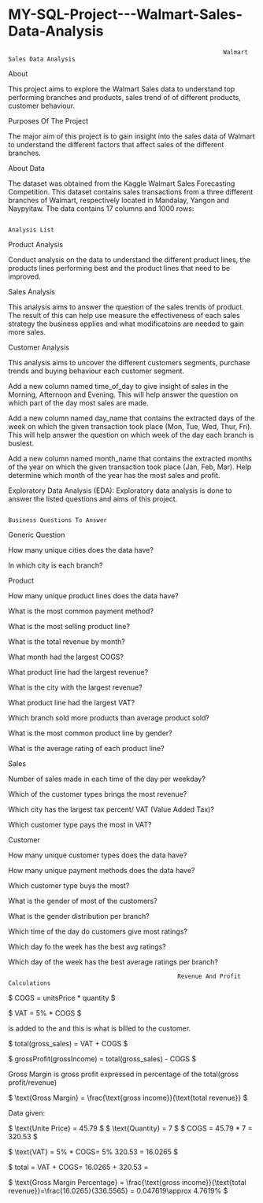 # MY-SQL-Project---Walmart-Sales-Data-Analysis


                                                                 Walmart Sales Data Analysis
About

This project aims to explore the Walmart Sales data to understand top performing branches and products, sales trend of of different products, customer behaviour. 

Purposes Of The Project

The major aim of this project is to gain insight into the sales data of Walmart to understand the different factors that affect sales of the different branches.

About Data

The dataset was obtained from the Kaggle Walmart Sales Forecasting Competition. This dataset contains sales transactions from a three different branches of Walmart, respectively located in Mandalay, Yangon and Naypyitaw. The data contains 17 columns and 1000 rows:

                                                                    Analysis List
Product Analysis

Conduct analysis on the data to understand the different product lines, the products lines performing best and the product lines that need to be improved.

Sales Analysis

This analysis aims to answer the question of the sales trends of product. The result of this can help use measure the effectiveness of each sales strategy the business applies and what modificatoins are needed to gain more sales.

Customer Analysis

This analysis aims to uncover the different customers segments, purchase trends and buying behaviour each customer segment.

Add a new column named time_of_day to give insight of sales in the Morning, Afternoon and Evening. This will help answer the question on which part of the day most sales are made.

Add a new column named day_name that contains the extracted days of the week on which the given transaction took place (Mon, Tue, Wed, Thur, Fri). This will help answer the question on which week of the day each branch is busiest.

Add a new column named month_name that contains the extracted months of the year on which the given transaction took place (Jan, Feb, Mar). Help determine which month of the year has the most sales and profit.

Exploratory Data Analysis (EDA): Exploratory data analysis is done to answer the listed questions and aims of this project.


                  
																															Business Questions To Answer
Generic Question

How many unique cities does the data have?

In which city is each branch?

Product

How many unique product lines does the data have?

What is the most common payment method?

What is the most selling product line?

What is the total revenue by month?

What month had the largest COGS?

What product line had the largest revenue?

What is the city with the largest revenue?

What product line had the largest VAT?

Which branch sold more products than average product sold?

What is the most common product line by gender?

What is the average rating of each product line?

Sales

Number of sales made in each time of the day per weekday?

Which of the customer types brings the most revenue?

Which city has the largest tax percent/ VAT (Value Added Tax)?

Which customer type pays the most in VAT?

Customer

How many unique customer types does the data have?

How many unique payment methods does the data have?

Which customer type buys the most?

What is the gender of most of the customers?

What is the gender distribution per branch?

Which time of the day do customers give most ratings?

Which day fo the week has the best avg ratings?

Which day of the week has the best average ratings per branch?

                                                    Revenue And Profit Calculations
$ COGS = unitsPrice * quantity $

$ VAT = 5% * COGS $

 is added to the 
 and this is what is billed to the customer.

$ total(gross_sales) = VAT + COGS $

$ grossProfit(grossIncome) = total(gross_sales) - COGS $

Gross Margin is gross profit expressed in percentage of the total(gross profit/revenue)

$ \text{Gross Margin} = \frac{\text{gross income}}{\text{total revenue}} $


Data given:

$ \text{Unite Price} = 45.79 $
$ \text{Quantity} = 7 $
$ COGS = 45.79 * 7 = 320.53 $

$ \text{VAT} = 5% * COGS\= 5% 320.53 = 16.0265 $

$ total = VAT + COGS\= 16.0265 + 320.53 = 

$ \text{Gross Margin Percentage} = \frac{\text{gross income}}{\text{total revenue}}\=\frac{16.0265}{336.5565} = 0.047619\\approx 4.7619% $
